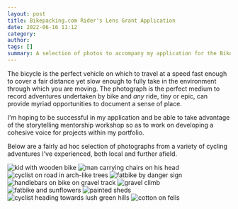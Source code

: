 ```yaml
---
layout: post
title: Bikepacking.com Rider's Lens Grant Application
date: 2022-06-16 11:12
category: 
author: 
tags: []
summary: A selection of photos to accompany my application for the Bikepacking.com Rider's Lens Grant
---
```


The bicycle is the perfect vehicle on which to travel at a speed fast enough to cover a fair distance yet slow enough to fully take in the environment through which you are moving. The photograph is the perfect medium to record adventures undertaken by bike and _any_ ride, tiny or epic, can provide myriad opportunities to document a sense of place.

I'm hoping to be successful in my application and be able to take advantage of the storytelling mentorship workshop so as to work on developing a cohesive voice for projects within my portfolio.

Below are a fairly ad hoc selection of photographs from a variety of cycling adventures I've experienced, both local and further afield.

![kid with wooden bike](/img/riderslens/1.jpg)
![man carrying chairs on his head](/img/riderslens/3.jpg)
![cyclist on road in arch-like trees](/img/riderslens/13.jpg)
![fatbike by danger sign](/img/riderslens/6.jpg)
![handlebars on bike on gravel track](/img/riderslens/16.jpg)
![gravel climb](/img/riderslens/17.jpg)
![fatbike and sunflowers](/img/riderslens/49.jpg)
![painted sheds](/img/riderslens/20.jpg)
![cyclist heading towards lush green hills](/img/riderslens/34.jpg)
![cotton on fells](/img/riderslens/46.jpg)

